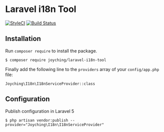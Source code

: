 # Laravel i18n Tool

[![StyleCI](https://github.styleci.io/repos/194485478/shield)](https://github.styleci.io/repos/194485478)
<a href="https://travis-ci.org/joyching/laravel-i18n-tool"><img src="https://travis-ci.org/laravel/socialite.svg" alt="Build Status"></a>

## Installation

Run `composer require` to install the package.

```
$ composer require joyching/laravel-i18n-tool
```

Finally add the following line to the `providers` array of your `config/app.php` file:

```
Joyching\I18n\I18nServiceProvider::class
```

## Configuration

Publish configuration in Laravel 5
```
$ php artisan vendor:publish --provider="Joyching\I18n\I18nServiceProvider"
```
